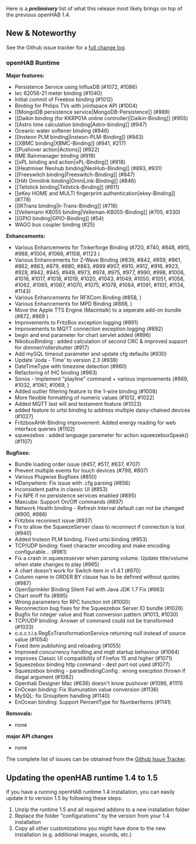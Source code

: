 Here is a _**preliminary**_ list of what this release most likely brings on top of the previous openHAB 1.4.

## New & Noteworthy

See the Github issue tracker for a [full change log](https://github.com/openhab/openhab/issues?milestone=4&page=1&state=closed).

### openHAB Runtime

**Major features:**
* Persistence Service using InfluxDB (#1072, #1086)
* Iec 62056-21 meter binding (#1040)
* Initial commit of Freebox binding (#1012)
* Binding for Philips TVs with jointspace API (#1004)
* [[MongoDB persistence service|MongoDB-Persistence]] (#989)
* [[Daikin binding (for KKRP01A online controller)|Daikin-Binding]] (#955)
* [[Astro time calculation binding|Astro-binding]] (#947)
* Oceanic water softener binding (#946)
* [[Insteon PLM binding|Insteon-PLM-Binding]] (#943)
* [[XBMC binding|XBMC-Binding]] (#941, #217)
* [[Pushover action|Actions]] (#922)
* RME Rainmanager binding (#919)
* [[xPL binding and action|xPL-Binding]] (#918)
* [[Heatmiser Neohub binding|NeoHub-Binding]] (#893, #931)
* [[Freeswitch binding|Freeswitch-Binding]] (#847)
* [[HAI Omnilink binding|OmniLink-Binding]] (#846)
* [[Tellstick binding|Tellstick-Binding]] (#811)
* [[eKey HOME and MULTI fingerprint authentication|ekey-Binding]] (#778)
* [[IRTrans binding|Ir-Trans-Binding]] (#716)
* [[Vellemann K8055 binding|Velleman-K8055-Binding]] (#705, #330)
* [[GPIO binding|GPIO-Binding]] (#54)
* WAGO bus coupler binding (#25)

**Enhancements:**
* Various Enhancements for Tinkerforge Binding (#720, #740, #848, #915, #988, #1004, #1066, #1108, #1123 )
* Various Enhancements for Z-Wave Binding (#839, #842, #859, #861, #862, #863, #879, #880, #883, #899 #907, #910, #912, #916, #923, #928, #942, #945, #949, #973, #974, #975, #977, #990, #998, #1006, #1016, #1017, #1018, #1019, #1020, #1043, #1049, #1050, #1051, #1058, #1062, #1065, #1067, #1070, #1075, #1078, #1084, #1091, #1101, #1134, #1143)
* Various Enhancements for RFXCom Binding (#858, )
* Various Enhancements for MPD Binding (#888, )
* Move the Apple TTS Engine (Macintalk) to a seperate add-on bundle (#872, #869 )
* Improvements to FritzBox exception logging (#891)
* Improvements to MQTT connection exception logging (#892)
* begin and end parameter for chart servlet added (#896)
* NikobusBinding : added calculation of second CRC & improved support for dimmer/rollershutter (#917)
* Add mySQL timeout parameter and update cfg defaults (#930)
* Update 'Joda - Time' to version 2.3 (#938)
* DateTimeType with timezone detection (#960)
* Refactoring of IHC binding (#963)
* Sonos - Implement "playline" command + various improvements (#969, #1032, #1061, #1069, )
* Added outlier filtering feature to the 1-wire binding (#1008)
* More flexible formatting of numeric values (#1012, #1022)
* Added MQTT last will and testament feature (#1023)
* added feature to urtsi binding to address multiple daisy-chained devices (#1027)
* FritzboxAHA-Binding improvement: Added energy reading for web interface queries (#1102)
* squeezebox : added language parameter for action squeezeboxSpeak() (#1107)

**Bugfixes:**
* Bundle loading order issue (#457, #517, #637, #707)
* Prevent multiple events for touch devices (#799, #807)
* Various Plugwise Bugfixes (#850)
* HDanywhere: Fix issue with .cfg parsing (#856)
* Inconsistent paths in classic UI (#853)
* Fix NPE if no persistence services enabled (#895)
* Maxcube: Support On/Off commands (#897)
* Network Health binding - Refresh Interval default can not be changed (#900, #986)
* Fritzbox reconnect issue (#937)
* Fix to allow the SqueezeServer class to reconnect if connection is lost (#940)
* Added Insteon PLM binding. Fixed urtsi binding (#953)
* TCP/UDP binding: fixed character encoding and make encoding configurable... (#961)
* Fix a crash in squeezeserver when parsing volume. Update title/volume when state changes to play (#965)
* A chart doesn't work for Switch item in v1.4.1 (#970)
* Column name in ORDER BY clause has to be defined without quotes (#987)
* OpenSprinkler Binding Silent Fail with Java JDK 1.7 Fix (#983)
* Chart onoff fix (#995)
* Wrong parameters for RPC function init (#1000)
* Reconnection bug fixes for the Squeezebox Server IO bundle (#1026)
* Bugfix for integer value and float conversion pattern (#1013, #1030)
* TCP/UDP binding: Answer of command could not be transformed (#1033)
* o.o.c.t.i.s.RegExTransformationService returning null instead of source value (#1054)
* Fixed item publishing and reloading (#1055)
* Improved concurrency handling and mqtt startup behaviour (#1064)
* improves Classic UI compatibility of Firefox 15 and higher (#1071)
* Squeezebox binding http command - dest port not used (#1077)
* Squeezebox binding - parseBindingConfig : wrong execption thrown if illegal argument (#1082)
* Openhab Designer Mac (#636) doesn't know pushover (#1096, #1111)
* EnOcean binding: Fix illumunation value conversion (#1136)
* MySQL: fix GroupItem handling (#1140)
* EnOcean binding: Support PercentType for NumberItems (#1141)

**Removals:**
* none

**major API changes**
* none

The complete list of issues can be obtained from the [Github Issue Tracker](https://github.com/openhab/openhab/issues?direction=asc&labels=&milestone=4&page=1&sort=created&state=closed).

## Updating the openHAB runtime 1.4 to 1.5

If you have a running openHAB runtime 1.4 installation, you can easily update it to version 1.5 by following these steps:
 1. Unzip the runtime 1.5 and all required addons to a new installation folder
 1. Replace the folder "configurations" by the version from your 1.4 installation
 1. Copy all other customizations you might have done to the new installation (e.g. additional images, sounds, etc.)